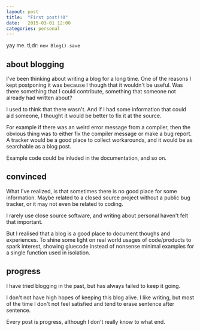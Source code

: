 ```yaml
---
layout: post
title:  "First post!!0"
date:   2015-03-01 12:00
categories: personal
---
```


yay me. tl;dr: `new Blog().save`

about blogging
--------------

I've been thinking about writing a blog for a long time.
One of the reasons I kept postponing it
was because I though that it wouldn't be useful.
Was there something that I could contribute,
something that someone not already had written about?

I used to think that there wasn't.
And if I had some information that could aid someone,
I thought it would be better to fix it at the source.

For example if there was an weird error message from a compiler,
then the obvious thing was to either fix the compiler message
or make a bug report.
A tracker would be a good place to collect workarounds,
and it would be as searchable as a blog post.

Example code could be inluded in the documentation,
and so on.

convinced
---------

What I've realized,
is that sometimes there is no good place for some information.
Maybe related to a closed source project without a public bug tracker,
or it may not even be related to coding.

I rarely use close source software,
and writing about personal haven't felt that important.

But I realised that a blog is a good place
to document thoughs and experiences.
To shine some light on real world usages of code/products to spark interest,
showing gluecode instead of nonsense minimal examples
for a single function used in isolation.


progress
--------

I have tried blogging in the past,
but has always failed to keep it going.

I don't not have high hopes
of keeping this blog alive.
I like writing,
but most of the time I don't not feel satisfied
and tend to erase sentence after sentence.

Every post is progress,
although I don't really know to what end.

